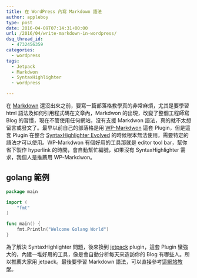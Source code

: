 ```yaml
---
title: 在 WordPress 內寫 Markdown 語法
author: appleboy
type: post
date: 2016-04-09T07:14:31+00:00
url: /2016/04/write-markdown-in-wordpress/
dsq_thread_id:
  - 4732456359
categories:
  - wordpress
tags:
  - Jetpack
  - Markdwon
  - SyntaxHighlighter
  - wordpress

---
```

在 [Markdown][1] 還沒出來之前，要寫一篇部落格教學真的非常麻煩，尤其是要學習 html 語法及如何引用程式碼在文章內，Markdwon 的出現，改變了整個工程師寫 Blog 的習慣，現在不管使用任何網站，沒有支援 Markdwon 語法，真的就不太想留言或發文了。最早以前自己的部落格是用 [WP-Markdwon][2] 這套 Plugin，但是這套 Plugin 在整合 [SyntaxHighlighter Evolved][3] 的時候根本無法使用，需要特定的語法才可以使用。WP-Markdwon 有個好用的工具那就是 editor tool bar，幫你省下製作 hyperlink 的時間，會自動幫忙編號，如果沒有 SyntaxHighlighter 需求，我個人是推薦用 WP-Markdwon。

<!--more-->

## golang 範例

```go
package main

import (
    "fmt"
)

func main() {
    fmt.Println("Welcome Golang World")
}
```

為了解決 SyntaxHighlighter 問題，後來換到 [jetpack][4] plugin，這套 Plugin 蠻強大的，內建一堆好用的工具，像是會自動分析每天來造訪你的 Blog 有哪些人。所以推薦大家用 jetpack。最後要學習 Markdown 語法，可以直接參考[這網站教學][5]。

 [1]: https://zh.wikipedia.org/wiki/Markdown
 [2]: https://wordpress.org/plugins/wp-markdown/
 [3]: https://wordpress.org/plugins/syntaxhighlighter/
 [4]: https://wordpress.org/plugins/jetpack/
 [5]: http://markdown.tw/